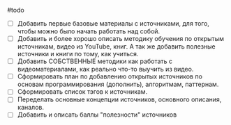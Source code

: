 #todo 

- [ ] Добавить первые базовые материалы с источниками, для того, чтобы можно было начать работать над собой.
- [ ] Добавить и более хорошо описать методику обучения по открытым источникам, видео из YouTube, книг. А так же добавить полезные источники и книги по тому, как учиться.
- [ ] Добавить СОБСТВЕННЫЕ методики как работать с видеоматериалами, как реально что-то выучить из видео.
- [ ] Сформировать план по добавлению открытых источников по основам программирования (дополнить), алгоритмам, паттернам.
- [ ] Сформировать список тэгов к источникам.
- [ ] Переделать основные концепции источников, основного описания, каналов.
- [ ] Добавить и описать баллы "полезности" источников